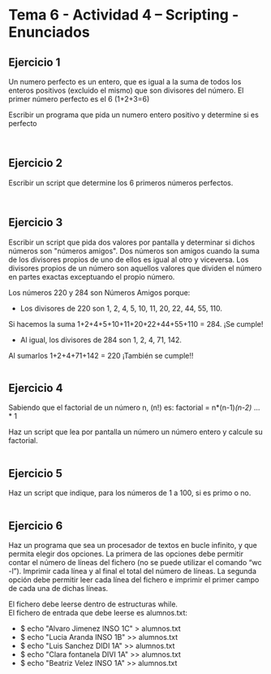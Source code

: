 # Tema 6 - Actividad 4 – Scripting - Enunciados

 
## Ejercicio 1
Un numero perfecto es un entero, que es igual a la suma de todos los enteros positivos (excluido el mismo) que son divisores del número. El primer número perfecto es el 6 (1+2+3=6)

Escribir un programa que pida un numero entero positivo y determine si es perfecto

 
```bash



```

## Ejercicio 2
Escribir un script que determine los 6 primeros números perfectos. 

```bash



```


## Ejercicio 3

Escribir un script que pida dos valores por pantalla y determinar si dichos números son "números amigos". Dos números son amigos cuando la suma de los divisores propios de uno de ellos es igual al otro y viceversa. Los divisores propios de un número son aquellos valores que dividen el número en partes exactas exceptuando el propio número.  

Los números 220 y 284 son Números Amigos porque: 


- Los divisores de 220 son 1, 2, 4, 5, 10, 11, 20, 22, 44, 55, 110.

Si hacemos la suma 1+2+4+5+10+11+20+22+44+55+110 = 284. ¡Se cumple!

- Al igual, los divisores de 284 son 1, 2, 4, 71, 142.

Al sumarlos 1+2+4+71+142 = 220 ¡También se cumple!!


```bash


```


## Ejercicio 4

Sabiendo que el factorial de un número n, (n!) es:
factorial = n*(n-1)*(n-2)* … * 1

Haz un script que lea por pantalla un número un número entero y calcule su factorial. 

```bash

```

## Ejercicio 5

Haz un script que indique, para los números de 1 a 100, si es primo o no.  

```bash

```


## Ejercicio 6

Haz un programa que sea un procesador de textos en bucle infinito, y que permita elegir dos opciones.  La primera de las opciones debe permitir contar el número de líneas del fichero (no se puede utilizar el comando “wc -l”). Imprimir cada línea y al final el total del número de líneas.  La segunda opción debe permitir leer cada línea del fichero e imprimir el primer campo de cada una de dichas líneas. 

El fichero debe leerse dentro de estructuras while.  
El fichero de entrada que debe leerse es alumnos.txt: 

- $ echo "Alvaro Jimenez INSO 1C"  > alumnos.txt
- $ echo "Lucia Aranda INSO 1B"  >> alumnos.txt
- $ echo "Luis Sanchez DIDI 1A"  >> alumnos.txt
- $ echo "Clara fontanela DIVI 1A"  >> alumnos.txt
- $ echo "Beatriz Velez INSO 1A"  >> alumnos.txt 




